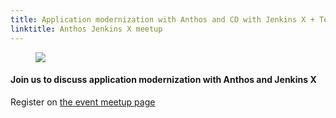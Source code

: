 ```yaml
---
title: Application modernization with Anthos and CD with Jenkins X + Tekton
linktitle: Anthos Jenkins X meetup
---
```


<figure>
<img src="/images/anthos-jx.jpg"/>
</figure>

#### Join us to discuss application modernization with Anthos and Jenkins X


Register on [the event meetup page](https://www.meetup.com/Zurich-CI-CD/events/265073168/)
